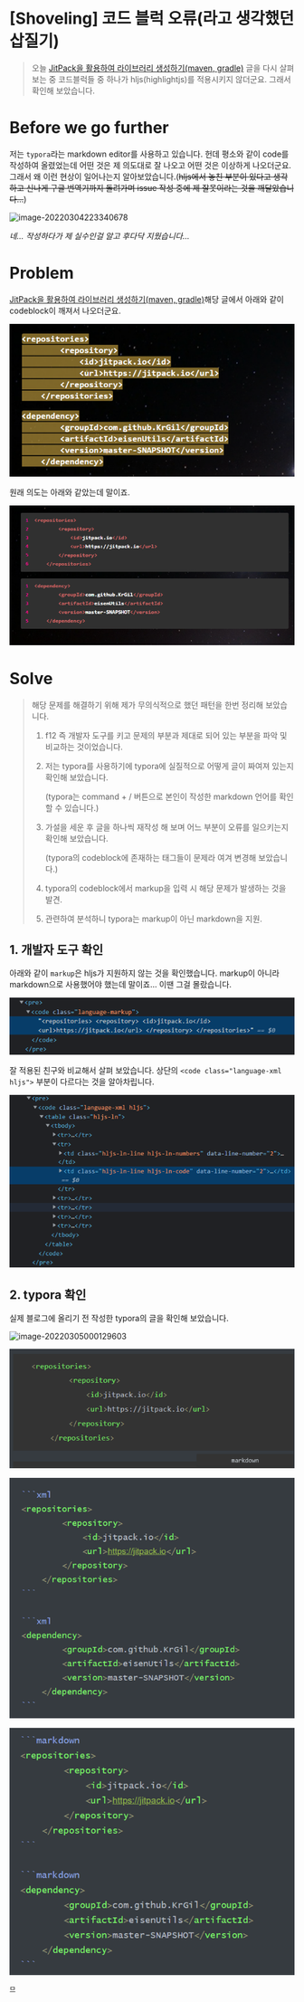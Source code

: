 # [Shoveling] 코드 블럭 오류(라고 생각했던 삽질기)

> 오늘 [JitPack을 활용하여 라이브러리 생성하기(maven, gradle)](https://jjam89.tistory.com/216?category=903881) 글을 다시 살펴 보는 중 코드블럭들 중 하나가 hljs(highlightjs)를 적용시키지 않더군요. 그래서 확인해 보았습니다.

# Before we go further

저는 `typora`라는 markdown editor를 사용하고 있습니다. 헌데 평소와 같이 code를 작성하여 올렸었는데 어떤 것은 제 의도대로 잘 나오고 어떤 것은 이상하게 나오더군요. 그래서 왜 이런 현상이 일어나는지 알아보았습니다.(~~hljs에서 놓친 부분이 있다고 생각하고 신나게 구글 번역기까지 돌려가며 issue 작성 중에 제 잘못이라는 것을 깨달았습니다...~~)

![image-20220304223340678](/Users/eisen/Documents/Github/TIL/Tistory/highLightJs.assets/image-20220304223340678.png)

*네... 작성하다가 제 실수인걸 알고 후다닥 지웠습니다...*

# Problem

[JitPack을 활용하여 라이브러리 생성하기(maven, gradle)](https://jjam89.tistory.com/216?category=903881)해당 글에서 아래와 같이 codeblock이 깨져서 나오더군요.

![image-20220304124547789](https://raw.githubusercontent.com/KrGil/TIL/07cb25426428920219a7923c3c49e265ef6889de/Tistory/highLightJs.assets/image-20220304124547789.png)

원래 의도는 아래와 같았는데 말이죠.

![image-20220304124848397](https://raw.githubusercontent.com/KrGil/TIL/07cb25426428920219a7923c3c49e265ef6889de/Tistory/highLightJs.assets/image-20220304124848397.png)



# Solve

> 해당 문제를 해결하기 위해 제가 무의식적으로 했던 패턴을 한번 정리해 보았습니다.
>
> 1.  f12 즉 개발자 도구를 키고 문제의 부분과 제대로 되어 있는 부분을 파악 및 비교하는 것이었습니다.
>
> 2. 저는 typora를 사용하기에 typora에 실질적으로 어떻게 글이 짜여져 있는지 확인해 보았습니다.
>
>    (typora는 command + / 버튼으로 본인이 작성한 markdown 언어를 확인할 수 있습니다.)
>
> 3. 가설을 세운 후 글을 하나씩 재작성 해 보며 어느 부분이 오류를 일으키는지 확인해 보았습니다.
>
>    (typora의 codeblock에 존재하는 태그들이 문제라 여겨 변경해 보았습니다.)
>
> 4. typora의 codeblock에서 markup을 입력 시 해당 문제가 발생하는 것을 발견.
>
> 5. 관련하여 분석하니 typora는 markup이 아닌 markdown을 지원.

## 1. 개발자 도구 확인

아래와 같이 `markup`은 hljs가 지원하지 않는 것을 확인했습니다. markup이 아니라 markdown으로 사용했어야 했는데 말이죠... 이땐 그걸 몰랐습니다.

![image-20220304124705757](https://raw.githubusercontent.com/KrGil/TIL/07cb25426428920219a7923c3c49e265ef6889de/Tistory/highLightJs.assets/image-20220304124705757.png)

잘 적용된 친구와 비교해서 살펴 보았습니다.  상단의 `<code class="language-xml hljs">` 부분이 다르다는 것을 알아차립니다.

![image-20220304124936673](https://raw.githubusercontent.com/KrGil/TIL/07cb25426428920219a7923c3c49e265ef6889de/Tistory/highLightJs.assets/image-20220304124936673.png)

## 2. typora 확인

실제 블로그에 올리기 전 작성한 typora의 글을 확인해 보았습니다.

![image-20220305000129603](/Users/eisen/Documents/Github/TIL/Tistory/highLightJs.assets/image-20220305000129603.png)

![image-20220304133247245](https://raw.githubusercontent.com/KrGil/TIL/07cb25426428920219a7923c3c49e265ef6889de/Tistory/highLightJs.assets/image-20220304133247245.png)



![image-20220304125113312](https://raw.githubusercontent.com/KrGil/TIL/07cb25426428920219a7923c3c49e265ef6889de/Tistory/highLightJs.assets/image-20220304125113312.png)





![image-20220304125200718](https://raw.githubusercontent.com/KrGil/TIL/07cb25426428920219a7923c3c49e265ef6889de/Tistory/highLightJs.assets/image-20220304125200718.png)

```markdown
므
```

